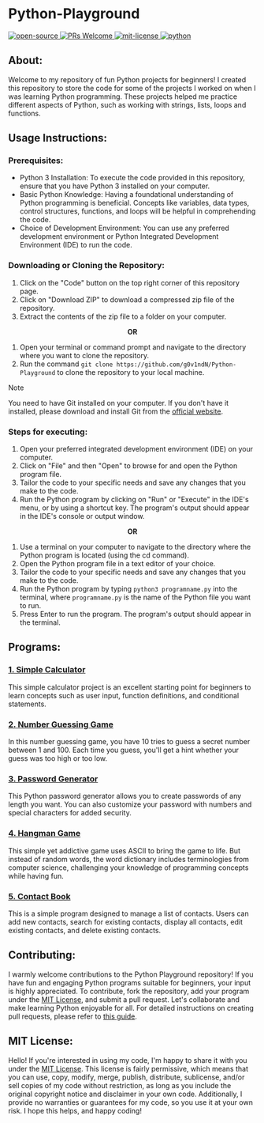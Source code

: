 # Python-Playground
<div align="left">
   <a href="https://opensource.org/osd">
      <img src="https://img.shields.io/badge/Open%20Source-%2328a745" alt="open-source"/>
   </a>
   <a href="http://makeapullrequest.com">
      <img src="https://img.shields.io/badge/PRs-welcome-brightgreen" alt="PRs Welcome"/>
   </a>
   <a href="https://opensource.org/license/mit/">
      <img src="https://img.shields.io/badge/License-MIT-green" alt="mit-license"/>
   </a>
   <a href="https://www.python.org/">
      <img src="https://img.shields.io/badge/Python-yellow?logo=Python" alt="python" />
   </a>
</div>

## About:
Welcome to my repository of fun Python projects for beginners! I created this repository to store the code for some of the projects I worked on when I was learning Python programming. These projects helped me practice different aspects of Python, such as working with strings, lists, loops and functions.

## Usage Instructions:

### Prerequisites:
- Python 3 Installation: To execute the code provided in this repository, ensure that you have Python 3 installed on your computer.
- Basic Python Knowledge: Having a foundational understanding of Python programming is beneficial. Concepts like variables, data types, control structures, functions, and loops will be helpful in comprehending the code.
- Choice of Development Environment: You can use any preferred development environment or Python Integrated Development Environment (IDE) to run the code.

### Downloading or Cloning the Repository:
1. Click on the "Code" button on the top right corner of this repository page.
2. Click on "Download ZIP" to download a compressed zip file of the repository.
3. Extract the contents of the zip file to a folder on your computer.

<p align="center"><b> OR </b></p>

1. Open your terminal or command prompt and navigate to the directory where you want to clone the repository.
2. Run the command `git clone https://github.com/g0v1ndN/Python-Playground` to clone the repository to your local machine.
> [!NOTE]
> You need to have Git installed on your computer. If you don't have it installed, please download and install Git from the [official website](https://git-scm.com).</p>

### Steps for executing:
1. Open your preferred integrated development environment (IDE) on your computer.
2. Click on "File" and then "Open" to browse for and open the Python program file.
3. Tailor the code to your specific needs and save any changes that you make to the code.
4. Run the Python program by clicking on "Run" or "Execute" in the IDE's menu, or by using a shortcut key. The program's output should appear in the IDE's console or output window.

<p align="center"><b> OR </b></p>

1. Use a terminal on your computer to navigate to the directory where the Python program is located (using the cd command).
2. Open the Python program file in a text editor of your choice.
3. Tailor the code to your specific needs and save any changes that you make to the code.
4. Run the Python program by typing `python3 programname.py` into the terminal, where `programname.py` is the name of the Python file you want to run.
5. Press Enter to run the program. The program's output should appear in the terminal. 

## Programs:
### <a href="https://github.com/g0v1ndN/Python-Playground/blob/main/Simple%20Calculator.py">1. Simple Calculator</a>
This simple calculator project is an excellent starting point for beginners to learn concepts such as user input, function definitions, and conditional statements. 
### <a href="https://github.com/g0v1ndN/Python-Playground/blob/main/Number%20Guessing%20Game.py">2. Number Guessing Game</a>
In this number guessing game, you have 10 tries to guess a secret number between 1 and 100. Each time you guess, you'll get a hint whether your guess was too high or too low.
### <a href="https://github.com/g0v1ndN/Python-Playground/blob/main/Password%20Generator.py">3. Password Generator</a>
This Python password generator allows you to create passwords of any length you want. You can also customize your password with numbers and special characters for added security.
### <a href="https://github.com/g0v1ndN/Python-Playground/blob/main/Hangman%20Game.py">4. Hangman Game</a>
This simple yet addictive game uses ASCII to bring the game to life. But instead of random words, the word dictionary includes terminologies from computer science, challenging your knowledge of programming concepts while having fun.
### <a href="https://github.com/g0v1ndN/Python-Playground/blob/main/Contact%20Book.py">5. Contact Book</a>
This is a simple program designed to manage a list of contacts. Users can add new contacts, search for existing contacts, display all contacts, edit existing contacts, and delete existing contacts.

## Contributing:
I warmly welcome contributions to the Python Playground repository! If you have fun and engaging Python programs suitable for beginners, your input is highly appreciated. To contribute, fork the repository, add your program under the <a href="https://github.com/g0v1ndN/Python-Playground/blob/main/LICENSE">MIT License</a>, and submit a pull request. Let's collaborate and make learning Python enjoyable for all. For detailed instructions on creating pull requests, please refer to <a href="https://makeapullrequest.com/">this guide</a>.

## MIT License: 
Hello! If you're interested in using my code, I'm happy to share it with you under the <a href="https://github.com/g0v1ndN/Python-Playground/blob/main/LICENSE">MIT License</a>. This license is fairly permissive, which means that you can use, copy, modify, merge, publish, distribute, sublicense, and/or sell copies of my code without restriction, as long as you include the original copyright notice and disclaimer in your own code. Additionally, I provide no warranties or guarantees for my code, so you use it at your own risk. I hope this helps, and happy coding!

